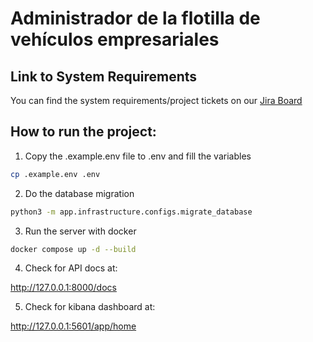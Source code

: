 # Administrador de la flotilla de vehículos empresariales

## Link to System Requirements

You can find the system requirements/project tickets on our [Jira Board](https://vecinosvigilantes.atlassian.net/jira/software/projects/VV/boards/2)

## How to run the project:

1. Copy the .example.env file to .env and fill the variables

```bash
cp .example.env .env
```

2. Do the database migration

```bash
python3 -m app.infrastructure.configs.migrate_database
```

3. Run the server with docker

```bash
docker compose up -d --build
```

4. Check for API docs at:

http://127.0.0.1:8000/docs

5. Check for kibana dashboard at:

http://127.0.0.1:5601/app/home